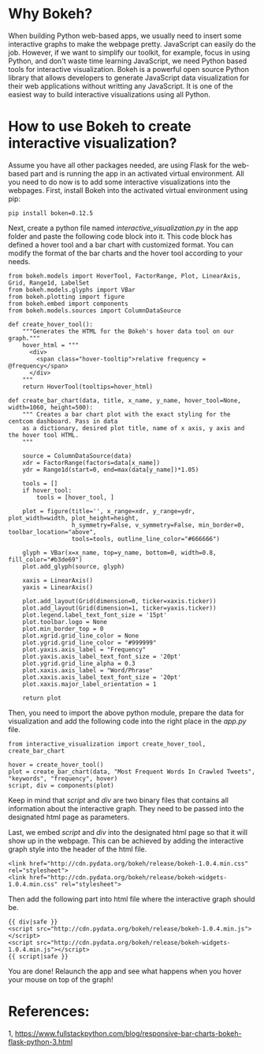 # Why Bokeh?
When building Python web-based apps, we usually need to insert some interactive graphs to make the webpage pretty. JavaScript can easily
do the job. However, if we want to simplify our toolkit, for example, focus in using Python, and don't waste time learning JavaScript, we 
need Python based tools for interactive visualization. Bokeh is a powerful open source Python library that allows developers to generate 
JavaScript data visualization for their web applications without writting any JavaScript. It is one of the easiest way to build interactive visualizations using all Python.

# How to use Bokeh to create interactive visualization?
Assume you have all other packages needed, are using Flask for the web-based part and is running the app in an activated virtual environment. All you need to do now is to add some interactive visualizations into the webpages.
First, install Bokeh into the activated virtual environment using pip:
```
pip install boken=0.12.5
```
Next, create a python file named _interactive_visualization.py_ in the app folder and paste the following code block into it. This code
block has defined a hover tool and a bar chart with customized format. You can modify the format of the bar charts and the hover tool according to your needs.

```
from bokeh.models import HoverTool, FactorRange, Plot, LinearAxis, Grid, Range1d, LabelSet
from bokeh.models.glyphs import VBar
from bokeh.plotting import figure
from bokeh.embed import components
from bokeh.models.sources import ColumnDataSource

def create_hover_tool():
    """Generates the HTML for the Bokeh's hover data tool on our graph."""
    hover_html = """
      <div>
        <span class="hover-tooltip">relative frequency = @frequency</span>
      </div>
    """
    return HoverTool(tooltips=hover_html)

def create_bar_chart(data, title, x_name, y_name, hover_tool=None, width=1060, height=500):
    """ Creates a bar chart plot with the exact styling for the centcom dashboard. Pass in data
    as a dictionary, desired plot title, name of x axis, y axis and the hover tool HTML.
    """

    source = ColumnDataSource(data)
    xdr = FactorRange(factors=data[x_name])
    ydr = Range1d(start=0, end=max(data[y_name])*1.05)

    tools = []
    if hover_tool:
        tools = [hover_tool, ]

    plot = figure(title='', x_range=xdr, y_range=ydr, plot_width=width, plot_height=height, 
                  h_symmetry=False, v_symmetry=False, min_border=0, toolbar_location="above",
                  tools=tools, outline_line_color="#666666")
    
    glyph = VBar(x=x_name, top=y_name, bottom=0, width=0.8, fill_color="#b3de69")
    plot.add_glyph(source, glyph)

    xaxis = LinearAxis()
    yaxis = LinearAxis()

    plot.add_layout(Grid(dimension=0, ticker=xaxis.ticker))
    plot.add_layout(Grid(dimension=1, ticker=yaxis.ticker))
    plot.legend.label_text_font_size = '15pt'
    plot.toolbar.logo = None
    plot.min_border_top = 0
    plot.xgrid.grid_line_color = None
    plot.ygrid.grid_line_color = "#999999"
    plot.yaxis.axis_label = "Frequency"
    plot.yaxis.axis_label_text_font_size = '20pt'
    plot.ygrid.grid_line_alpha = 0.3
    plot.xaxis.axis_label = "Word/Phrase"
    plot.xaxis.axis_label_text_font_size = '20pt'
    plot.xaxis.major_label_orientation = 1
    
    return plot
```

Then, you need to import the above python module, prepare the data for visualization and add the following code into the right place in the _app.py_ file.
```
from interactive_visualization import create_hover_tool, create_bar_chart
```

```
hover = create_hover_tool()
plot = create_bar_chart(data, "Most Frequent Words In Crawled Tweets", "keywords", "frequency", hover)
script, div = components(plot)
```

Keep in mind that _script_ and _div_ are two binary files that contains all information about the interactive graph. They need to be passed into the designated html page as parameters.

Last, we embed _script_ and _div_ into the designated html page so that it will show up in the webpage. This can be achieved by adding
the interactive graph style into the header of the html file.

```
<link href="http://cdn.pydata.org/bokeh/release/bokeh-1.0.4.min.css" rel="stylesheet">
<link href="http://cdn.pydata.org/bokeh/release/bokeh-widgets-1.0.4.min.css" rel="stylesheet">
```

Then add the following part into html file where the interactive graph should be.

```
{{ div|safe }}
<script src="http://cdn.pydata.org/bokeh/release/bokeh-1.0.4.min.js"></script>
<script src="http://cdn.pydata.org/bokeh/release/bokeh-widgets-1.0.4.min.js"></script>
{{ script|safe }}
```
You are done! Relaunch the app and see what happens when you hover your mouse on top of the graph!


# References:
1, https://www.fullstackpython.com/blog/responsive-bar-charts-bokeh-flask-python-3.html
